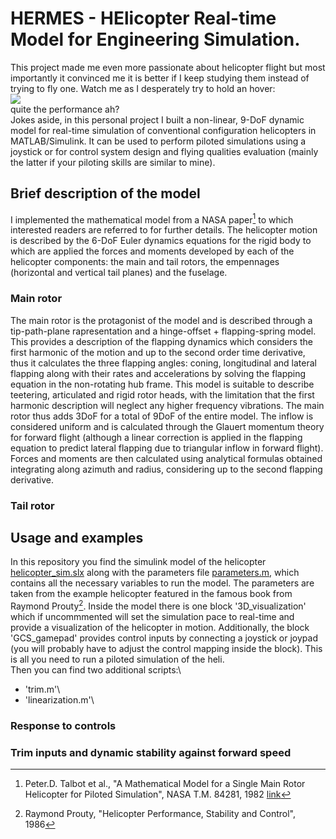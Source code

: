 # HERMES - HElicopter Real-time Model for Engineering Simulation. 
This project made me even more passionate about helicopter flight but most importantly it convinced me it is better if I keep studying them instead of trying to fly one. Watch me as I desperately try to hold an hover:\
![](/media/hover_piloting.gif)\
quite the performance ah?\
Jokes aside, in this personal project I built a non-linear, 9-DoF dynamic model for real-time simulation of conventional configuration helicopters in MATLAB/Simulink. It can be used to perform piloted simulations using a joystick or for control system design and flying qualities evaluation (mainly the latter if your piloting skills are similar to mine).

## Brief description of the model
I implemented the mathematical model from a NASA paper[^1] to which interested readers are referred to for further details. The helicopter motion is described by the 6-DoF Euler dynamics equations for the rigid body to which are applied the forces and moments developed by each of the helicopter components: the main and tail rotors, the empennages (horizontal and vertical tail planes) and the fuselage.
### Main rotor
The main rotor is the protagonist of the model and is described through a tip-path-plane rapresentation and a hinge-offset + flapping-spring model. This provides a description of the flapping dynamics which considers the first harmonic of the motion and up to the second order time derivative, thus it calculates the three flapping angles: coning, longitudinal and lateral flapping along with their rates and accelerations by solving the flapping equation in the non-rotating hub frame. This model is suitable to describe teetering, articulated and rigid rotor heads, with the limitation that the first harmonic description will neglect any higher frequency vibrations. The main rotor thus adds 3DoF for a total of 9DoF of the entire model. The inflow is considered uniform and is calculated through the Glauert momentum theory for forward flight (although a linear correction is applied in the flapping equation to predict lateral flapping due to triangular inflow in forward flight). Forces and moments are then calculated using analytical formulas obtained integrating along azimuth and radius, considering up to the second flapping derivative. 
### Tail rotor


## Usage and examples 
In this repository you find the simulink model of the helicopter [helicopter_sim.slx](/helicopter_sim.slx) along with the parameters file [parameters.m](/parameters.m), which contains all the necessary variables to run the model. The parameters are taken from the example helicopter featured in the famous book from Raymond Prouty[^2]. Inside the model there is one block '3D_visualization' which if uncommmented will set the simulation pace to real-time and provide a visualization of the helicopter in motion. Additionally, the block 'GCS_gamepad' provides control inputs by connecting a joystick or joypad (you will probably have to adjust the control mapping inside the block). This is all you need to run a piloted simulation of the heli.\
Then you can find two additional scripts:\
- 'trim.m'\
- 'linearization.m'\

### Response to controls

### Trim inputs and dynamic stability against forward speed

[^1]: Peter.D. Talbot et al., "A Mathematical Model for a Single Main Rotor Helicopter for Piloted Simulation", NASA T.M. 84281, 1982 [link](https://ntrs.nasa.gov/citations/19830001781)
[^2]: Raymond Prouty, "Helicopter Performance, Stability and Control", 1986
